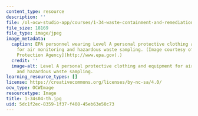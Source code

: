 ```yaml
---
content_type: resource
description: ''
file: /ol-ocw-studio-app/courses/1-34-waste-containment-and-remediation-technology-spring-2004/5dc1f2ec83591f37f40845eb63e50c73_1-34s04-th.jpg
file_size: 18169
file_type: image/jpeg
image_metadata:
  caption: EPA personnel wearing Level A personal protective clothing and equipment
    for air monitoring and hazardous waste sampling. (Image courtesy of [U.S. Environmental
    Protection Agency](http://www.epa.gov).)
  credit: ''
  image-alt: Level A personal protective clothing and equipment for air monitoring
    and hazardous waste sampling.
learning_resource_types: []
license: https://creativecommons.org/licenses/by-nc-sa/4.0/
ocw_type: OCWImage
resourcetype: Image
title: 1-34s04-th.jpg
uid: 5dc1f2ec-8359-1f37-f408-45eb63e50c73
---
```

